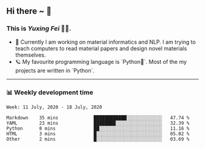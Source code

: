 ## Hi there ~ 👋
### This is *Yuxing Fei* 🧑🏻. ‍

<ul>
  <li> 🚀 Currently I am working on material informatics and NLP. I am trying to teach computers to read material papers and design novel materials themselves. </li>
  <li> 🪐 My favourite programming language is `Python🐍`. Most of the my projects are written in `Python`. </li>
</ul>

----
### 📊 Weekly development time
<!--START_SECTION:waka-->
```text
Week: 11 July, 2020 - 18 July, 2020

Markdown    35 mins             ████████████░░░░░░░░░░░░░   47.74 % 
YAML        23 mins             ████████░░░░░░░░░░░░░░░░░   32.39 % 
Python      8 mins              ██░░░░░░░░░░░░░░░░░░░░░░░   11.16 % 
HTML        3 mins              █░░░░░░░░░░░░░░░░░░░░░░░░   05.02 % 
Other       2 mins              █░░░░░░░░░░░░░░░░░░░░░░░░   03.69 %
```
<!--END_SECTION:waka-->
